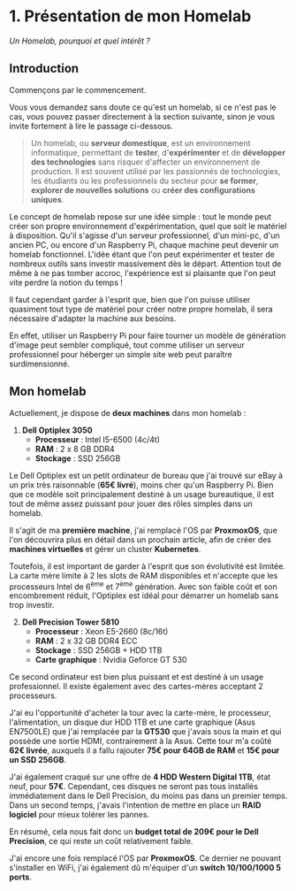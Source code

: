 # 1. Présentation de mon Homelab
*Un Homelab, pourquoi et quel intérêt ?*

## Introduction

Commençons par le commencement. 

Vous vous demandez sans doute ce qu'est un homelab, si ce n'est pas le cas, vous pouvez passer directement à la section suivante, sinon je vous invite fortement à lire le passage ci-dessous. 

> Un homelab, ou **serveur domestique**, est un environnement informatique, permettant de **tester**, d'**expérimenter** et de **développer des technologies** sans risquer d'affecter un environnement de production. Il est souvent utilisé par les passionnés de technologies, les étudiants ou les professionnels du secteur pour **se former**, **explorer de nouvelles solutions** ou **créer des configurations uniques**.

Le concept de homelab repose sur une idée simple : tout le monde peut créer son propre environnement d'expérimentation, quel que soit le matériel à disposition. Qu'il s'agisse d'un serveur professionnel, d'un mini-pc, d'un ancien PC, ou encore d'un Raspberry Pi, chaque machine peut devenir un homelab fonctionnel. L'idée étant que l'on peut expérimenter et tester de nombreux outils sans investir massivement dès le départ. Attention tout de même à ne pas tomber accroc, l'expérience est si plaisante que l'on peut vite perdre la notion du temps ! 

Il faut cependant garder à l'esprit que, bien que l'on puisse utiliser quasiment tout type de matériel pour créer notre propre homelab, il sera nécessaire d'adapter la machine aux besoins. 

En effet, utiliser un Raspberry Pi pour faire tourner un modèle de génération d'image peut sembler compliqué, tout comme utiliser un serveur professionnel pour héberger un simple site web peut paraître surdimensionné. 

## Mon homelab

Actuellement, je dispose de **deux machines** dans mon homelab : 

1. **Dell Optiplex 3050**
    - **Processeur** : Intel I5-6500 (4c/4t)
    - **RAM** : 2 x 8 GB DDR4
    - **Stockage** : SSD 256GB 

Le Dell Optiplex est un petit ordinateur de bureau que j'ai trouvé sur eBay à un prix très raisonnable (**65€ livré**), moins cher qu'un Raspberry Pi. Bien que ce modèle soit principalement destiné à un usage bureautique, il est tout de même assez puissant pour jouer des rôles simples dans un homelab.

Il s'agit de ma **première machine**, j'ai remplacé l'OS par **ProxmoxOS**, que l'on découvrira plus en détail dans un prochain article, afin de créer des **machines virtuelles** et gérer un cluster **Kubernetes**.

Toutefois, il est important de garder à l'esprit que son évolutivité est limitée. La carte mère limite à 2 les slots de RAM disponibles et n'accepte que les processeurs Intel de 6<sup>ème</sup> et 7<sup>ème</sup> génération. Avec son faible coût et son encombrement réduit, l'Optiplex est idéal pour démarrer un homelab sans trop investir. 

2. **Dell Precision Tower 5810**
    - **Processeur** : Xeon E5-2660 (8c/16t)
    - **RAM** : 2 x 32 GB DDR4 ECC
    - **Stockage** : SSD 256GB + HDD 1TB
    - **Carte graphique** : Nvidia Geforce GT 530

Ce second ordinateur est bien plus puissant et est destiné à un usage professionnel. Il existe également avec des cartes-mères acceptant 2 processeurs. 

J'ai eu l'opportunité d'acheter la tour avec la carte-mère, le processeur, l'alimentation, un disque dur HDD 1TB et une carte graphique (Asus EN7500LE) que j'ai remplacée par la **GT530** que j'avais sous la main et qui possède une sortie HDMI, contrairement à la Asus. Cette tour m'a coûté **62€ livrée**, auxquels il a fallu rajouter **75€ pour 64GB de RAM** et **15€ pour un SSD 256GB**.

J'ai également craqué sur une offre de **4 HDD Western Digital 1TB**, état neuf, pour **57€**. Cependant, ces disques ne seront pas tous installés immédiatement dans le Dell Precision, du moins pas dans un premier temps. Dans un second temps, j'avais l'intention de mettre en place un **RAID logiciel** pour mieux tolérer les pannes.

En résumé, cela nous fait donc un **budget total de 209€ pour le Dell Precision**, ce qui reste un coût relativement faible. 

J'ai encore une fois remplacé l'OS par **ProxmoxOS**. Ce dernier ne pouvant s'installer en WiFi, j'ai également dû m'équiper d'un **switch 10/100/1000 5 ports**.

